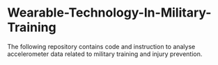 # Wearable-Technology-In-Military-Training
The following repository contains code and instruction to analyse accelerometer data related to military training and injury prevention.
